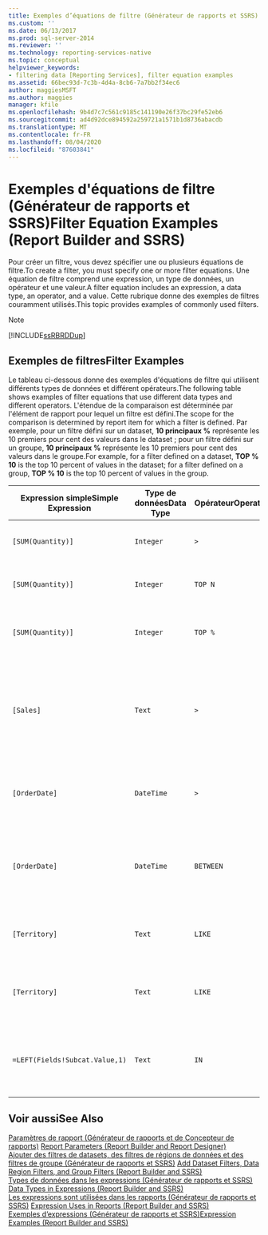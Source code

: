 ```yaml
---
title: Exemples d’équations de filtre (Générateur de rapports et SSRS) | Microsoft Docs
ms.custom: ''
ms.date: 06/13/2017
ms.prod: sql-server-2014
ms.reviewer: ''
ms.technology: reporting-services-native
ms.topic: conceptual
helpviewer_keywords:
- filtering data [Reporting Services], filter equation examples
ms.assetid: 66bec93d-7c3b-4d4a-8cb6-7a7bb2f34ec6
author: maggiesMSFT
ms.author: maggies
manager: kfile
ms.openlocfilehash: 9b4d7c7c561c9185c141190e26f37bc29fe52eb6
ms.sourcegitcommit: ad4d92dce894592a259721a1571b1d8736abacdb
ms.translationtype: MT
ms.contentlocale: fr-FR
ms.lasthandoff: 08/04/2020
ms.locfileid: "87603841"
---
```

# <a name="filter-equation-examples-report-builder-and-ssrs"></a><span data-ttu-id="0975b-102">Exemples d'équations de filtre (Générateur de rapports et SSRS)</span><span class="sxs-lookup"><span data-stu-id="0975b-102">Filter Equation Examples (Report Builder and SSRS)</span></span>
  <span data-ttu-id="0975b-103">Pour créer un filtre, vous devez spécifier une ou plusieurs équations de filtre.</span><span class="sxs-lookup"><span data-stu-id="0975b-103">To create a filter, you must specify one or more filter equations.</span></span> <span data-ttu-id="0975b-104">Une équation de filtre comprend une expression, un type de données, un opérateur et une valeur.</span><span class="sxs-lookup"><span data-stu-id="0975b-104">A filter equation includes an expression, a data type, an operator, and a value.</span></span> <span data-ttu-id="0975b-105">Cette rubrique donne des exemples de filtres couramment utilisés.</span><span class="sxs-lookup"><span data-stu-id="0975b-105">This topic provides examples of commonly used filters.</span></span>  
  
> [!NOTE]  
>  [!INCLUDE[ssRBRDDup](../../includes/ssrbrddup-md.md)]  
  
## <a name="filter-examples"></a><span data-ttu-id="0975b-106">Exemples de filtres</span><span class="sxs-lookup"><span data-stu-id="0975b-106">Filter Examples</span></span>  
 <span data-ttu-id="0975b-107">Le tableau ci-dessous donne des exemples d'équations de filtre qui utilisent différents types de données et différent opérateurs.</span><span class="sxs-lookup"><span data-stu-id="0975b-107">The following table shows examples of filter equations that use different data types and different operators.</span></span> <span data-ttu-id="0975b-108">L'étendue de la comparaison est déterminée par l'élément de rapport pour lequel un filtre est défini.</span><span class="sxs-lookup"><span data-stu-id="0975b-108">The scope for the comparison is determined by report item for which a filter is defined.</span></span> <span data-ttu-id="0975b-109">Par exemple, pour un filtre défini sur un dataset, **10 principaux %** représente les 10 premiers pour cent des valeurs dans le dataset ; pour un filtre défini sur un groupe, **10 principaux %** représente les 10 premiers pour cent des valeurs dans le groupe.</span><span class="sxs-lookup"><span data-stu-id="0975b-109">For example, for a filter defined on a dataset, **TOP % 10** is the top 10 percent of values in the dataset; for a filter defined on a group, **TOP % 10** is the top 10 percent of values in the group.</span></span>  
  
|<span data-ttu-id="0975b-110">Expression simple</span><span class="sxs-lookup"><span data-stu-id="0975b-110">Simple Expression</span></span>|<span data-ttu-id="0975b-111">Type de données</span><span class="sxs-lookup"><span data-stu-id="0975b-111">Data Type</span></span>|<span data-ttu-id="0975b-112">Opérateur</span><span class="sxs-lookup"><span data-stu-id="0975b-112">Operator</span></span>|<span data-ttu-id="0975b-113">Valeur</span><span class="sxs-lookup"><span data-stu-id="0975b-113">Value</span></span>|<span data-ttu-id="0975b-114">Description</span><span class="sxs-lookup"><span data-stu-id="0975b-114">Description</span></span>|  
|-----------------------|---------------|--------------|-----------|-----------------|  
|`[SUM(Quantity)]`|`Integer`|`>`|`7`|<span data-ttu-id="0975b-115">Inclut des valeurs de données supérieures à 7.</span><span class="sxs-lookup"><span data-stu-id="0975b-115">Includes data values that are greater than 7.</span></span>|  
|`[SUM(Quantity)]`|`Integer`|`TOP N`|`10`|<span data-ttu-id="0975b-116">Inclut les 10 premières valeurs de données.</span><span class="sxs-lookup"><span data-stu-id="0975b-116">Includes the top 10 data values.</span></span>|  
|`[SUM(Quantity)]`|`Integer`|`TOP %`|`20`|<span data-ttu-id="0975b-117">Inclut les 20 premiers pour cent des valeurs de données.</span><span class="sxs-lookup"><span data-stu-id="0975b-117">Includes the top 20% of data values.</span></span>|  
|`[Sales]`|`Text`|`>`|`=CDec(100)`|<span data-ttu-id="0975b-118">Inclut toutes les valeurs de type System.Decimal (types de données money SQL) supérieures à 100 $.</span><span class="sxs-lookup"><span data-stu-id="0975b-118">Includes all values of type System.Decimal (SQL "money" data types) greater than $100.</span></span>|  
|`[OrderDate]`|`DateTime`|`>`|`2008-01-01`|<span data-ttu-id="0975b-119">Inclut toutes les dates du 1er janvier 2008 à la date du jour.</span><span class="sxs-lookup"><span data-stu-id="0975b-119">Includes all dates from January 1, 2008 to the present date.</span></span>|  
|`[OrderDate]`|`DateTime`|`BETWEEN`|`2008-01-01`<br /><br /> `2008-02-01`|<span data-ttu-id="0975b-120">Inclut les dates à partir du 1er janvier 2008 jusqu'au 1er février 2008 compris.</span><span class="sxs-lookup"><span data-stu-id="0975b-120">Includes dates from January 1, 2008 up to and including February 1, 2008.</span></span>|  
|`[Territory]`|`Text`|`LIKE`|`*east`|<span data-ttu-id="0975b-121">Tous les noms de secteurs qui se terminent par « est ».</span><span class="sxs-lookup"><span data-stu-id="0975b-121">All territory names that end in "east".</span></span>|  
|`[Territory]`|`Text`|`LIKE`|`%o%th*`|<span data-ttu-id="0975b-122">Tous les secteurs dont le nom commence par Nord et Sud.</span><span class="sxs-lookup"><span data-stu-id="0975b-122">All territory names that include North and South at the beginning of the name.</span></span>|  
|`=LEFT(Fields!Subcat.Value,1)`|`Text`|`IN`|`B, C, T`|<span data-ttu-id="0975b-123">Toutes les valeurs de sous-catégorie commençant par les lettres B, C ou T.</span><span class="sxs-lookup"><span data-stu-id="0975b-123">All subcategory values that begin with the letters B, C, or T.</span></span>|  
  
## <a name="see-also"></a><span data-ttu-id="0975b-124">Voir aussi</span><span class="sxs-lookup"><span data-stu-id="0975b-124">See Also</span></span>  
 <span data-ttu-id="0975b-125">[Paramètres de rapport &#40;Générateur de rapports et de Concepteur de rapports&#41;](report-parameters-report-builder-and-report-designer.md) </span><span class="sxs-lookup"><span data-stu-id="0975b-125">[Report Parameters &#40;Report Builder and Report Designer&#41;](report-parameters-report-builder-and-report-designer.md) </span></span>  
 <span data-ttu-id="0975b-126">[Ajouter des filtres de datasets, des filtres de régions de données et des filtres de groupe &#40;Générateur de rapports et SSRS&#41;](add-dataset-filters-data-region-filters-and-group-filters.md) </span><span class="sxs-lookup"><span data-stu-id="0975b-126">[Add Dataset Filters, Data Region Filters, and Group Filters &#40;Report Builder and SSRS&#41;](add-dataset-filters-data-region-filters-and-group-filters.md) </span></span>  
 <span data-ttu-id="0975b-127">[Types de données dans les expressions &#40;Générateur de rapports et SSRS&#41;](expressions-report-builder-and-ssrs.md) </span><span class="sxs-lookup"><span data-stu-id="0975b-127">[Data Types in Expressions &#40;Report Builder and SSRS&#41;](expressions-report-builder-and-ssrs.md) </span></span>  
 <span data-ttu-id="0975b-128">[Les expressions sont utilisées dans les rapports &#40;Générateur de rapports et SSRS&#41;](expression-uses-in-reports-report-builder-and-ssrs.md) </span><span class="sxs-lookup"><span data-stu-id="0975b-128">[Expression Uses in Reports &#40;Report Builder and SSRS&#41;](expression-uses-in-reports-report-builder-and-ssrs.md) </span></span>  
 [<span data-ttu-id="0975b-129">Exemples d’expressions &#40;Générateur de rapports et SSRS&#41;</span><span class="sxs-lookup"><span data-stu-id="0975b-129">Expression Examples &#40;Report Builder and SSRS&#41;</span></span>](expression-examples-report-builder-and-ssrs.md)  
  
  
